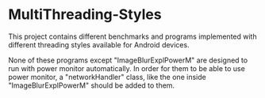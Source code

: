 # MultiThreading-Styles
This project contains different benchmarks and programs implemented with different threading styles available for Android devices.

None of these programs except "ImageBlurExplPowerM" are designed to run with power monitor automatically. In order for them to be able to use power monitor, a "networkHandler" class, like the one inside "ImageBlurExplPowerM" should be added to them. 
